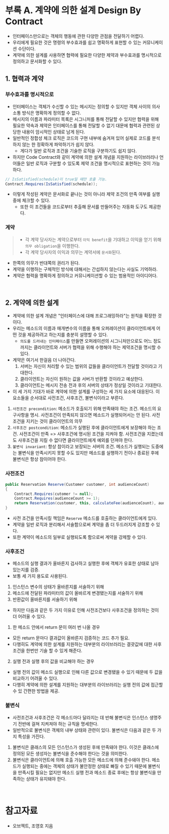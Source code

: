 # 부록 A. 계약에 의한 설계 Design By Contract

- 인터페이스만으로는 객체의 행동에 관한 다양한 관점을 전달하기 어렵다.
- 우리에게 필요한 것은 명령의 부수효과를 쉽고 명확하게 표현할 수 있는 커뮤니케이션 수단이다.
- 계약에 의한 설계를 사용하면 협력에 필요한 다양한 제약과 부수효과를 명시적으로 정의하고 문서화할 수 있다.

## 1. 협력과 계약

### 부수효과를 명시적으로

- 인터페이스는 객체가 수신할 수 있는 메시지는 정의할 수 있지만 객체 사이의 의사소통 방식은 명확하게 정의할 수 없다.
- 메시지의 이름과 파라미터 목록은 시그니처를 통해 전달할 수 있지만 협력을 위해 필요한 약속과 제약은 인터페이스를 통해 전달할 수 없기 대문에 협력과 관련된 상당한 내용이 암시적인 상태로 남게 된다.
- 일반적인 정합성 체크 로직은 코드의 구현 내부에 숨겨져 있어 실제로 코드를 분석하지 않는 한 정확하게 파악하기가 쉽지 않다.
  - 게다가 일반 로직과 조건을 기술한 로직을 구분하기도 쉽지 않다.
- 하지만 Code Contract와 같이 계약에 의한 설계 개념을 지원하는 라이브러리나 언어들은 일반 로직과 구분할 수 있도록 제약 조건을 명시적으로 표현하는 것이 가능하다.

```java
// IsSatisfied(schedule)이 true일 때만 호출 가능.
Contract.Requires(IsSatisfied(schedule));
```

- 이렇게 작성된 계약은 문서화로 끝나는 것이 아니라 제약 조건의 만족 여부를 실행 중에 체크할 수 있다.
  - 또한 이 조건들을 코드로부터 추출해 문서를 만들어주는 자동화 도구도 제공한다.

### 계약

> - 각 계약 당사자는 계약으로부터 `이익 benefit`을 기대하고 이익을 얻기 위해 `의무 obligation`을 이행한다.
> - 각 계약 당사자의 이익과 의무는 계약서에 `문서화`된다.

- 한쪽의 의무가 반대쪽의 권리가 된다.
- 계약을 이행하는 구체적인 방식에 대해서는 간섭하지 않는다는 사실도 기억하라.
- 계약은 협력을 명확하게 정의하고 커뮤니케이션할 수 있는 범용적인 아이디어다.

<br/>

## 2. 계약에 의한 설계

- 계약에 의한 설계 개념은 "인터페이스에 대해 프로그래밍하라"는 원칙을 확장한 것이다.
- 우리는 메소드의 이름과 매개변수의 이름을 통해 오퍼레이션이 클라이언트에게 어떤 것을 제공하려고 하는지를 충분히 설명할 수 있다.
  - `의도를 드러내는 인터페이스`를 만들면 오퍼레이션의 시그니처만으로도 어느 정도까지는 클라이언트와 서버가 협력을 위해 수행해야 하는 제약조건을 명시할 수 있다.
- 계약은 여기서 한걸음 더 나아간다.
  1. 서버는 자신이 처리할 수 있는 범위의 값들을 클라이언트가 전달할 것이라고 기대한다.
  2. 클라이언트는 자신이 원하는 값을 서버가 반환할 것이라고 예상한다.
  3. 클라이언트는 메시지 전송 전과 후의 서버의 상태가 정상일 것이라고 기대한다.
- 이 세 가지 기대가 바로 계약에 의한 설계를 구성하는 세 가지 요소에 대응된다. 이 요소들을 순서대로 사전조건, 사후조건, 불변식이라고 부른다.
1. `사전조건 precondition`: 메소드가 호출되기 위해 만족돼야 하는 조건. 메소드의 요구사항을 명시. 사전조건이 만족되지 않으면 메소드가 실행되어서는 안 된다. 사전조건을 지키는 것이 클라이언트의 의무
2. `사후조건 postcondition`: 메소드가 실행된 후에 클라이언트에게 보장해야 하는 조건. 사전조건이 만족 => 사후조건에 명시된 조건을 지켜야 함. 사전조건을 지켰는데도 사후조건을 지킬 수 없다면 클라이언트에게 예외를 던져야 한다.
3. `불변식 invariant`: 항상 참이라고 보장되는 서버의 조건. 메소드가 실행되는 도중에는 불변식을 만족시키지 못할 수도 있지만 메소드를 실행하기 전이나 종료된 후에 불변식은 항상 참이어야 한다.

### 사전조건

```C#
public Reservation Reserve(Customer customer, int audienceCount) 
{
    Contract.Requires(cutomer != null);
    Contract.Requires(audienceCount >= 1);
    return Reservation(customer, this, calculateFee(audienceCount), audienceCount);
}
```

- 사전 조건을 만족시킬 책임은 `Reserve` 메소드를 호출하는 클라이언트에게 있다.
- 계약을 일반 로직과 분리해서 서술함으로써 계약을 좀 더 두드러지게 강조할 수 있다.
- 또한 계약이 메소드의 일부로 실행되도록 함으로써 계약을 강제할 수 있다.

### 사후조건

- 메소드의 실행 결과가 올바른지 검사하고 실행한 후에 객체가 유효한 상태로 남아 있는지를 검증.
- 보통 세 가지 용도로 사용된다.
1. 인스턴스 변수의 상태가 올바른지를 서술하기 위해
2. 메소드에 전달된 파라미터의 값이 올바르게 변경됐는지를 서술하기 위해
3. 반환값이 올바른지를 서술하기 위해
- 하지만 다음과 같은 두 가지 이유로 인해 사전조건보다 사후조건을 정의하는 것이 더 어려울 수 있다.
1. 한 메소드 안에서 return 문이 여러 번 나올 경우
  - 모든 return 문마다 결과값이 올바른지 검증하는 코드 추가 필요.
  - 다행히도 계약에 의한 설계를 지원하는 대부분의 라이브러리는 결괏값에 대한 사후조건을 한번만 기술 할 수 있게 해준다.
2. 실행 전과 실행 후의 값을 비교해야 하는 경우
  - 실행 전의 값이 메소드 실행으로 인해 다른 값으로 변경됐을 수 있기 때문에 두 값을 비교하기 어려울 수 있다.
  - 다행히 계약에 의한 설계를 지원하는 대부분의 라이브러리는 실행 전의 값에 접근할 수 있 간편한 방법을 제공.

### 불변식

- 사전조건과 사후조건은 각 메소드마다 달라지는 데 반해 불변식은 인스턴스 생명주기 전반에 걸쳐 지켜져야 하는 규칙을 명세한다.
- 일반적으로 불변식은 객체의 내부 상태와 관련이 있다. 불변식은 다음과 같은 두 가지 특성을 가진다.
1. 불변식은 클래스의 모든 인스턴스가 생성된 후에 만족돼야 한다. 이것은 클래스에 정의된 모든 생성자는 불변식을 준수해야 한다는 것을 의미한다.
2. 불변식은 클라이언트에 의해 호출 가능한 모든 메소드에 의해 준수돼야 한다. 메소드가 실행되는 중에는 객체의 상태가 불안정한 상태로 빠질 수 있기 때문에 불변식을 만족시킬 필요는 없지만 메소드 실행 전과 메소드 종료 후에는 항상 불변식을 만족하는 상태가 유지돼야 한다.

<br/>

# 참고자료

- 오브젝트, 조영호 지음
